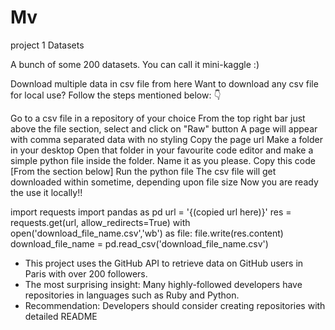 # Mv
project 1 Datasets

A bunch of some 200 datasets. You can call it mini-kaggle :)

Download multiple data in csv file from here Want to download any csv file for local use? Follow the steps mentioned below: 👇

Go to a csv file in a repository of your choice
From the top right bar just above the file section, select and click on "Raw" button
A page will appear with comma separated data with no styling
Copy the page url
Make a folder in your desktop
Open that folder in your favourite code editor and make a simple python file inside the folder. Name it as you please.
Copy this code [From the section below]
Run the python file
The csv file will get downloaded within sometime, depending upon file size
Now you are ready the use it locally!!

import requests import pandas as pd url = '{(copied url here)}' res = requests.get(url, allow_redirects=True) with open('download_file_name.csv','wb') as file: file.write(res.content) download_file_name = pd.read_csv('download_file_name.csv')

- This project uses the GitHub API to retrieve data on GitHub users in Paris with over 200 followers.
- The most surprising insight: Many highly-followed developers have repositories in languages such as Ruby and Python.
- Recommendation: Developers should consider creating repositories with detailed README
